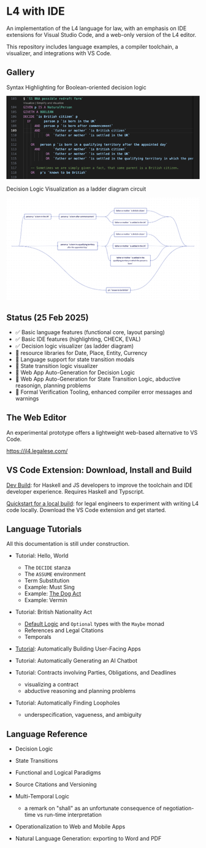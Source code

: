 # L4 with IDE

An implementation of the L4 language for law, with an emphasis on IDE extensions for Visual Studio Code, and a web-only version of the L4 editor.

This repository includes language examples, a compiler toolchain, a visualizer, and integrations with VS Code.

## Gallery

Syntax Highlighting for Boolean-oriented decision logic

![Syntax Highlighting Example](./doc/images/bna-code.png)

Decision Logic Visualization as a ladder diagram circuit

![Syntax Highlighting Example](./doc/images/bna-viz.png)

## Status (25 Feb 2025)

- ✅ Basic language features (functional core, layout parsing)
- ✅ Basic IDE features (highlighting, CHECK, EVAL)
- ✅ Decision logic visualizer (as ladder diagram)
- 🚧 resource libraries for Date, Place, Entity, Currency
- 🚧 Language support for state transition modals
- 🚧 State transition logic visualizer
- 🚧 Web App Auto-Generation for Decision Logic
- 🚧 Web App Auto-Generation for State Transition Logic, abductive reasonign, planning problems
- 🚧 Formal Verification Tooling, enhanced compiler error messages and warnings

## The Web Editor

An experimental prototype offers a lightweight web-based alternative to VS Code.

https://jl4.legalese.com/

## VS Code Extension: Download, Install and Build

[Dev Build](Dev.md): for Haskell and JS developers to improve the toolchain and IDE developer experience. Requires Haskell and Typscript.

[Quickstart for a local build](Quickstart.md): for legal engineers to experiment with writing L4 code locally. Download the VS Code extension and get started.

## Language Tutorials

All this documentation is still under construction.

- Tutorial: Hello, World

  - The `DECIDE` stanza
  - The `ASSUME` environment
  - Term Substitution
  - Example: Must Sing
  - Example: [The Dog Act](jl4/experiments/dogs.l4)
  - Example: Vermin

- Tutorial: British Nationality Act

  - [Default Logic](./doc/default-logic.md) and `Optional` types with the `Maybe` monad
  - References and Legal Citations
  - Temporals

- [Tutorial](doc/apps.md): Automatically Building User-Facing Apps

- Tutorial: Automatically Generating an AI Chatbot

- Tutorial: Contracts involving Parties, Obligations, and Deadlines

  - visualizing a contract
  - abductive reasoning and planning problems

- Tutorial: Automatically Finding Loopholes
  - underspecification, vagueness, and ambiguity

## Language Reference

- Decision Logic

- State Transitions

- Functional and Logical Paradigms

- Source Citations and Versioning

- Multi-Temporal Logic

  - a remark on "shall" as an unfortunate consequence of negotiation-time vs run-time interpretation

- Operationalization to Web and Mobile Apps

- Natural Language Generation: exporting to Word and PDF
